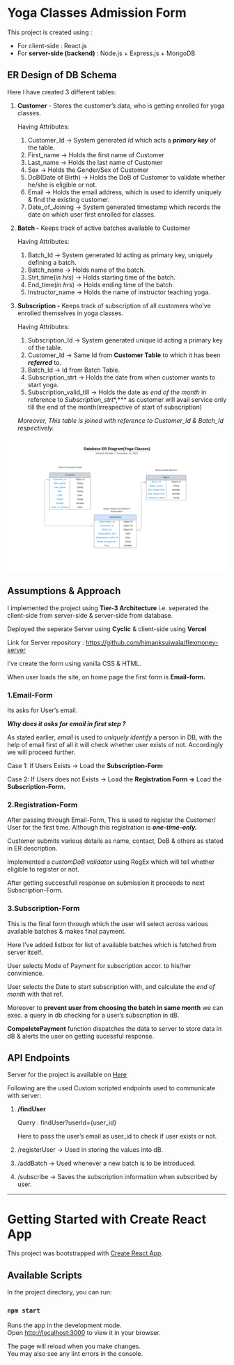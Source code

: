 # Yoga Classes Admission Form

This project is created using :

- For client-side : React.js
- For **server-side (backend)** : Node.js + Express.js + MongoDB


## ER Design of DB Schema

Here I have created 3 different tables:

1. **Customer** - Stores the customer’s data, who is getting enrolled for yoga classes.
    
    Having Attributes:
    
    1. Customer_Id → System generated *Id* which acts a ***primary key*** of the table.
    2. First_name → Holds the first name of Customer
    3. Last_name → Holds the last name of Customer
    4. Sex → Holds the Gender/Sex of Customer
    5. DoB(Date of Birth) → Holds the DoB of Customer to validate whether he/she is eligible or not.
    6. Email → Holds the email address, which is used to identify uniquely & find the existing customer.
    7. Date_of_Joining → System generated timestamp which records the date on which user first enrolled for classes.
2. **Batch -** Keeps track of active batches available to Customer
    
    Having Attributes:
    
    1. Batch_Id → System generated Id acting as primary key, uniquely defining a batch.
    2. Batch_name → Holds name of the batch.
    3. Strt_time(*in hrs*) → Holds starting time of the batch.
    4. End_time(*in hrs*) → Holds ending time of the batch.
    5. Instructor_name → Holds the name of instructor teaching yoga.
3. **Subscription -** Keeps track of subscription of all customers who’ve enrolled themselves in yoga classes.
    
    Having Attributes:
    
    1. Subscription_Id → System generated unique id acting a primary key of the table.
    2. Customer_Id → Same Id from **Customer Table** to which it has been ***referred*** to.
    3. Batch_Id → Id from Batch Table.
    4. Subscription_strt → Holds the date from when customer wants to start yoga.
    5. Subscription_valid_till → Holds the date as *end of the month* in reference to *Subscription_strt**,*** as customer will avail service only till the end of the month(irrespective of start of subscription)
    
    *Moreover, This table is joined with reference to Customer_Id & Batch_Id respectively.*
    

![Database ER diagram (Yoga Classes).png](https://raw.githubusercontent.com/himanksuiwala/flexmoney-assignment/80e236ef10cf807b0e50cc80d96631db8848a643/Yoga%20Classes%20Admission%20Form%201f0c953aa9904f6691bc04d7efb6a94d/Database%20ER%20diagram%20(Yoga%20Classes)1.png)

## Assumptions & Approach

I implemented the project using **Tier-3 Architecture** i.e. seperated the client-side from server-side & server-side from database.

Deployed the seperate Server using **Cyclic** & client-side using **Vercel**

Link for Server repository : https://github.com/himanksuiwala/flexmoney-server

I’ve create the form using vanilla CSS & HTML.

When user loads the site, on home page the first form is **Email-form.**

### 1.Email-Form

Its asks for User’s email.

***Why does it asks for email in first step ?***

As stated earlier, *email* is used to *uniquely identify* a person in DB, with the help of email first of all it will check whether user exists of not. Accordingly we will proceed further.

Case 1: If Users Exists → Load the **Subscription-Form**

Case 2: If Users does not Exists → Load the **Registration Form →** Load the **Subscription-Form.**

### 2.**Registration-Form**

After passing through Email-Form, This is used to register the Customer/ User for the first time. Although this registration is ***one-time-only.***

Customer submits various details as name, contact, DoB & others as stated in ER description.

Implemented a *customDoB validator* using RegEx which will tell whether eligible to register or not.

After getting successfull response on submission it proceeds to next Subscription-Form.

### 3.Subscription-Form

This is the final form through which the user will select across various available batches & makes final payment.

Here I’ve added listbox for list of available batches which is fetched from server itself.

User selects Mode of Payment for subscription accor. to his/her convinience.

User selects the Date to start subscription with, and calculate the *end of month* with that ref.

Moreover to **prevent user from choosing the batch in same month** we can exec. a query in db checking for a user’s subscription in dB.

**CompeletePayment** function dispatches the data to server to store data in dB & alerts the user on getting sucessful response.

## API Endpoints

Server for the project is available on [Here](https://github.com/himanksuiwala/flexmoney-server) 

Following are the used Custom scripted endpoints used to communicate with server:

1. **/findUser**
    
     Query : findUser?userId={user_id} 
    
     Here to pass the user’s email as user_id to check if user exists or not.
    
2. /registerUser → Used in storing the values into dB.
3. /addBatch → Used whenever a new batch is to be introduced.
4. /subscribe → Saves the subscription information when subscribed by user.
----
# Getting Started with Create React App

This project was bootstrapped with [Create React App](https://github.com/facebook/create-react-app).

## Available Scripts

In the project directory, you can run:

### `npm start`

Runs the app in the development mode.\
Open [http://localhost:3000](http://localhost:3000) to view it in your browser.

The page will reload when you make changes.\
You may also see any lint errors in the console.
